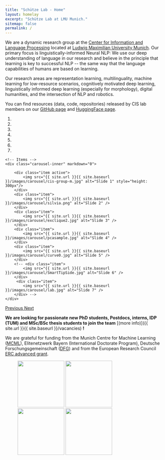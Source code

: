 ```yaml
---
title: "Schütze Lab - Home"
layout: homelay
excerpt: "Schütze Lab at LMU Munich."
sitemap: false
permalink: /
---
```


We are a dynamic research group at the [Center for Information and Language Processing](https://www.cis.uni-muenchen.de/) located at [Ludwig Maximilian University Munich](https://www.en.uni-muenchen.de/index.html). Our primary focus is linguistically-informed Neural NLP: We use our deep understanding of language in our research and believe in the principle that learning is key to successful NLP -- the same way that the language capabilities of humans are based on learning. 

Our research areas are representation learning, multilinguality, machine learning for low-resource scenarios, cognitively motivated deep learning, linguistically informed deep learning (especially for morphology), digital humanities, and the intersection of NLP and robotics.

You can find resources (data, code, repositories) released by CIS lab members on our [GitHub page](https://github.com/cisnlp) and [HuggingFace page](https://huggingface.co/cis-lmu).

<div markdown="0" id="carousel" class="carousel slide" data-ride="carousel" data-interval="5000" data-pause="hover" >
    <!-- Menu -->
    <ol class="carousel-indicators">
        <li data-target="#carousel" data-slide-to="0" class="active"></li>
        <li data-target="#carousel" data-slide-to="1"></li>
        <li data-target="#carousel" data-slide-to="2"></li>
        <li data-target="#carousel" data-slide-to="3"></li>
        <li data-target="#carousel" data-slide-to="4"></li>
        <li data-target="#carousel" data-slide-to="5"></li>
        <li data-target="#carousel" data-slide-to="6"></li>
    </ol>

    <!-- Items -->
    <div class="carousel-inner" markdown="0">

        <div class="item active">
            <img src="{{ site.url }}{{ site.baseurl }}/images/carousel/cis-group-m.jpg" alt="Slide 1" style="height: 300px"/>
        </div>
        <div class="item">
            <img src="{{ site.url }}{{ site.baseurl }}/images/carousel/silvia.png" alt="Slide 2" />
        </div>
        <div class="item">
            <img src="{{ site.url }}{{ site.baseurl }}/images/carousel/exclique2.jpg" alt="Slide 3" />
        </div>
        <div class="item">
            <img src="{{ site.url }}{{ site.baseurl }}/images/carousel/pcasample.jpg" alt="Slide 4" />
        </div>
        <div class="item">
            <img src="{{ site.url }}{{ site.baseurl }}/images/carousel/curve0.jpg" alt="Slide 5" />
        </div>
        <!-- <div class="item">
            <img src="{{ site.url }}{{ site.baseurl }}/images/carousel/SmartTipSide.jpg" alt="Slide 6" />
        </div>       
         <div class="item">
            <img src="{{ site.url }}{{ site.baseurl }}/images/carousel/lab.jpg" alt="Slide 7" />
        </div> -->
    </div>
  <a class="left carousel-control" href="#carousel" role="button" data-slide="prev">
    <span class="glyphicon glyphicon-chevron-left" aria-hidden="true"></span>
    <span class="sr-only">Previous</span>
  </a>
  <a class="right carousel-control" href="#carousel" role="button" data-slide="next">
    <span class="glyphicon glyphicon-chevron-right" aria-hidden="true"></span>
    <span class="sr-only">Next</span>
  </a>
</div>


<!-- The lab has several ongoing projects that address these research areas, focusing on topics ranging from alignment of multilingual corpora to improving contemporary embedding algorithms (see [Projects](projects)). 

Our group publishes extensively in top NLP/ML conferences. Here is the summary of our publishing record from the past three years.

{:class="table table-bordered"}
| Year 	| ACL 	| EMNLP 	| AAAI 	| COLING 	| ICML/ICLR 	| Others 	| Total 	|
|:----:	|:---:	|:-----:	|:----:	|:------:	|:---------:	|:------:	|:-----:	|
| 2022 	|  11  	|   -  	|   -  	|    -   	|     1     	|    10   	|   22  	|
| 2021 	|  5  	|   8  	|   -  	|    -   	|     -     	|    11   	|   24  	|
| 2020 	|  5  	|   10  	|   3  	|    4   	|     2     	|    2   	|   26  	|
| 2019 	|  4  	|   2   	|   3  	|    -   	|     1     	|    5   	|   14  	|
| 2018 	|  4  	|   3   	|   1  	|    -   	|     -     	|    5   	|   13  	|
 -->
 **We are looking for passionate new PhD students, Postdocs, interns, IDP (TUM) and MSc/BSc thesis students to join the team** [(more info)]({{ site.url }}{{ site.baseurl }}/vacancies) **!**


We are grateful for funding from the Munich Centre for Machine Learning ([MCML](https://mcml.ai/)), Elitenetzwerk Bayern (International Doctorate Program), Deutsche Forschungsgemeinschaft ([DFG](https://www.dfg.de/en/)) and from the European Research Council [ERC advanced grant](https://erc.europa.eu/funding/advanced-grants).

<figure class="fourth">
  <img src="{{ site.url }}{{ site.baseurl }}/images/logopic/Logo_LMU.png" style="width: 150px"> 
  <img src="{{ site.url }}{{ site.baseurl }}/images/logopic/Logo_DFG.jpg" style="width: 150px"> 
  <img src="{{ site.url }}{{ site.baseurl }}/images/logopic/Logo_MCML.png" style="width: 150px"> 
  <img src="{{ site.url }}{{ site.baseurl }}/images/logopic/Logo_ERC.jpg" style="width: 150px">
</figure>
